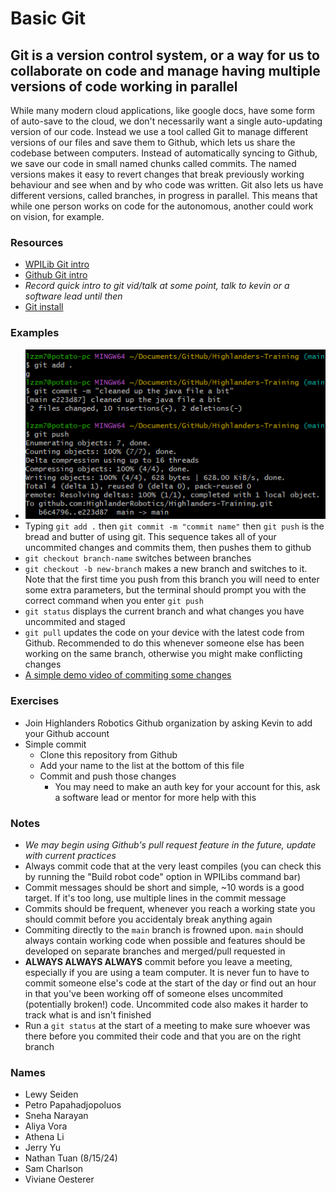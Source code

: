 # Basic Git

## Git is a version control system, or a way for us to collaborate on code and manage having multiple versions of code working in parallel

While many modern cloud applications, like google docs, have some form of auto-save to the cloud, we don't necessarily want a single auto-updating version of our code.
Instead we use a tool called Git to manage different versions of our files and save them to Github, which lets us share the codebase between computers.
Instead of automatically syncing to Github, we save our code in small named chunks called commits.
The named versions makes it easy to revert changes that break previously working behaviour and see when and by who code was written.
Git also lets us have different versions, called branches, in progress in parallel.
This means that while one person works on code for the autonomous, another could work on vision, for example.

### Resources

- [WPILib Git intro](https://docs.wpilib.org/en/stable/docs/software/basic-programming/git-getting-started.html)
- [Github Git intro](https://docs.github.com/en/get-started/using-git/about-git)
- _Record quick intro to git vid/talk at some point, talk to kevin or a software lead until then_
- [Git install](https://gitforwindows.org/)

### Examples

- ![A simple demonstration of commiting and pushing some changes in git](../../Assets/GitExample.png)
- Typing `git add .` then `git commit -m "commit name"` then `git push` is the bread and butter of using git.
  This sequence takes all of your uncommited changes and commits them, then pushes them to github
- `git checkout branch-name` switches between branches
- `git checkout -b new-branch` makes a new branch and switches to it.
  Note that the first time you push from this branch you will need to enter some extra parameters, but the terminal should prompt you with the correct command when you enter `git push`
- `git status` displays the current branch and what changes you have uncommited and staged
- `git pull` updates the code on your device with the latest code from Github.
  Recommended to do this whenever someone else has been working on the same branch, otherwise you might make conflicting changes
- [A simple demo video of commiting some changes](../../Assets/GitDemoVideo.mp4)

### Exercises

- Join Highlanders Robotics Github organization by asking Kevin to add your Github account
- Simple commit
  - Clone this repository from Github
  - Add your name to the list at the bottom of this file
  - Commit and push those changes
    - You may need to make an auth key for your account for this, ask a software lead or mentor for more help with this

### Notes

- _We may begin using Github's pull request feature in the future, update with current practices_
- Always commit code that at the very least compiles (you can check this by running the "Build robot code" option in WPILibs command bar)
- Commit messages should be short and simple, ~10 words is a good target.
  If it's too long, use multiple lines in the commit message
- Commits should be frequent, whenever you reach a working state you should commit before you accidentaly break anything again
- Commiting directly to the `main` branch is frowned upon.
  `main` should always contain working code when possible and features should be developed on separate branches and merged/pull requested in
- **ALWAYS ALWAYS ALWAYS** commit before you leave a meeting, especially if you are using a team computer.
  It is never fun to have to commit someone else's code at the start of the day or find out an hour in that you've been working off of someone elses uncommited (potentially broken!) code.
  Uncommited code also makes it harder to track what is and isn't finished
- Run a `git status` at the start of a meeting to make sure whoever was there before you commited their code and that you are on the right branch

### Names

- Lewy Seiden
- Petro Papahadjopoluos
- Sneha Narayan
- Aliya Vora
- Athena Li
- Jerry Yu
- Nathan Tuan (8/15/24)
- Sam Charlson
- Viviane Oesterer
  
